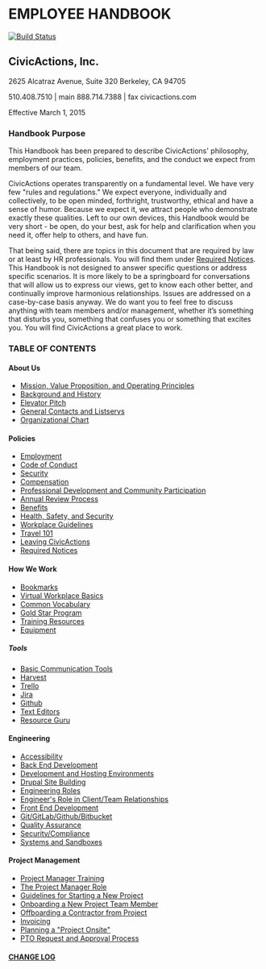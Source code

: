 # EMPLOYEE HANDBOOK

[![Build Status](https://travis-ci.org/CivicActions/handbook.svg?branch=master)](https://travis-ci.org/CivicActions/handbook)

## CivicActions, Inc.

2625 Alcatraz Avenue, Suite 320
Berkeley, CA 94705

510.408.7510 | main
888.714.7388 | fax
civicactions.com

Effective March 1, 2015

### <a name="purpose"></a>Handbook Purpose

This Handbook has been prepared to describe CivicActions' philosophy, employment practices, policies, benefits, and the conduct we expect from members of our team.

CivicActions operates transparently on a fundamental level. We have very few "rules and regulations." We expect everyone, individually and collectively, to be open minded, forthright, trustworthy, ethical and have a sense of humor. Because we expect it, we attract people who demonstrate exactly these qualities. Left to our own devices, this Handbook would be very short - be open, do your best, ask for help and clarification when you need it, offer help to others, and have fun.

That being said, there are topics in this document that are required by law or at least by HR professionals. You will find them under [Required Notices](docs/policies/required-notices.md). This Handbook is not designed to answer specific questions or address specific scenarios. It is more likely to be a springboard for conversations that will allow us to express our views, get to know each other better, and continually improve harmonious relationships. Issues are addressed on a case-by-case basis anyway. We do want you to feel free to discuss anything with team members and/or management, whether it’s something that disturbs you, something that confuses you or something that excites you.   You will find CivicActions a great place to work.

### <a name="toc"></a>TABLE OF CONTENTS

#### About Us

* [Mission, Value Proposition, and Operating Principles](docs/about-us/mission-values-operating-principles.md)
* [Background and History](docs/about-us/background-and-history.md)
* [Elevator Pitch](docs/about-us/elevator-pitch.md)
* [General Contacts and Listservs](docs/about-us/general-contacts-and-listservs.md)
* [Organizational Chart](docs/about-us/org-chart.md)

#### Policies

* [Employment](docs/policies/employment.md)
* [Code of Conduct](docs/policies/code-of-conduct.md)
* [Security](https://github.com/CivicActions/security-policy/blob/master/README.md)
* [Compensation](docs/policies/compensation.md)
* [Professional Development and Community Participation](docs/policies/prodev-community-participation.md)
* [Annual Review Process](docs/policies/annual-review-process.md)
* [Benefits](docs/policies/benefits.md)
* [Health, Safety, and Security](docs/policies/health-safety-security.md)
* [Workplace Guidelines](docs/policies/workplace-guidelines.md)
* [Travel 101](docs/policies/travel-101.md)
* [Leaving CivicActions](docs/policies/leaving-civicactions.md)
* [Required Notices](docs/policies/required-notices.md)

#### How We Work

* [Bookmarks](docs/how-we-work/bookmarks.md)
* [Virtual Workplace Basics](docs/how-we-work/virtual-workplace-basics.md)
* [Common Vocabulary](docs/how-we-work/common-vocab.md)
* [Gold Star Program](docs/how-we-work/gold-star-program.md)
* [Training Resources](docs/how-we-work/training-resources.md)
* [Equipment](docs/how-we-work/equipment.md)

##### Tools

* [Basic Communication Tools](docs/how-we-work/tools/basic-communication-tools.md)
* [Harvest](docs/how-we-work/tools/harvest.md)
* [Trello](docs/how-we-work/tools/trello.md)
* [Jira](docs/how-we-work/tools/jira.md)
* [Github](docs/how-we-work/tools/github.md)
* [Text Editors](docs/how-we-work/tools/text-editors.md)
* [Resource Guru](docs/how-we-work/tools/resource-guru.md)

#### Engineering

* [Accessibility](docs/engineering/accessibility.md)
* [Back End Development](docs/engineering/back-end-development.md)
* [Development and Hosting Environments](docs/engineering/dev-environments.md)
* [Drupal Site Building](docs/engineering/drupal-site-building.md)
* [Engineering Roles](docs/engineering/engineering-roles.md)
* [Engineer's Role in Client/Team Relationships](docs/engineering/engineer-role-in-client-relationships.md)
* [Front End Development](docs/engineering/front-end-development.md)
* [Git/GitLab/Github/Bitbucket](docs/engineering/git-gitlab-github-bitbucket.md)
* [Quality Assurance](docs/engineering/qa.md)
* [Security/Compliance](docs/engineering/security-compliance.md)
* [Systems and Sandboxes](docs/engineering/systems-sandboxes.md)

#### Project Management

* [Project Manager Training](docs/project-management/pm-training-doc.md)
* [The Project Manager Role](docs/project-management/pm-role.md)
* [Guidelines for Starting a New Project](docs/project-management/starting-new-project.md)
* [Onboarding a New Project Team Member](docs/project-management/onboarding-new-project-team-member.md)
* [Offboarding a Contractor from Project](docs/project-management/offboarding-contractor-from-project.md)
* [Invoicing](docs/project-management/invoicing.md)
* [Planning a "Project Onsite"](docs/project-management/planning-project-onsite.md)
* [PTO Request and Approval Process](docs/project-management/pto-request-approval-process.md)

#### [CHANGE LOG](CHANGELOG.md)
